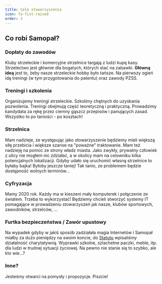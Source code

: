 ```yaml
---
title: Cele stowarzyszenia
icon: fa-fist-raised
order: 3
---
```


## Co robi Samopał? 

### Dopłaty do zawodów
Kluby strzeleckie i komercyjne strzelnice targają z ludzi kupę kasy. Strzelectwo jest głównie dla bogatych, których stać na zabawki. __Główną ideą__ jest to, żeby nasze strzeleckie hobby było tańsze. Na pierwszy ogień idą treningi (w tym przygotowania do patentu) oraz zawody PZSS.

### Treningi i szkolenia
Organizujemy treningi strzeleckie. Szkolimy chętnych do uzyskania pozwolenia. Treningi obejmują część teoretyczną i praktyczną. Prowadzimy kandydata za rękę przez ciemny gąszcz przepisów i panujących zasad. Wszystko to po taniości - po kosztach!

### Strzelnica
Mam nadzieje, ze występując jako stowarzyszenie będziemy mieli większą siłę przebicia i większe szanse na "poważne" traktowanie. Mam też nadzieję na pomoc ze strony władz miasta. Jako zwykły, prywatny człowiek z ulicy nie mogłem nic zdziałać, a w okolicy mam na celowniku kilka potencjalnych lokalizacji.
Gdyby udało się uruchomić własną strzelnice to byłaby bajka! Byłoby jeszcze taniej! Tak tanio, ze problemem będzie dostępność wolnych terminów...

### Cyfryzacja
Mamy 2020 rok. Każdy ma w kieszeni mały komputerek i połączenie ze światem. Trzeba to wykorzystać!
Będziemy chcieli stworzyć systemy IT pomagające w prowadzeniu stowarzyszeń jak nasze, klubów sportowych, zawodników, strzelców, ...

### Furtka bezpieczeństwa / Zawór upustowy
Na wypadek gdyby w jakiś sposób zadziałała magia Internetów i Samopał miałby za dużo pieniędzy na swoim koncie, do [Statutu](assets/images/STATUT.pdf) wpisaliśmy działalność charytatywną.
Wyprawki szkolne, szlachetne paczki, meble, itp. dla ludzi w trudnej sytuacji życiowej. 
Na pewno nie stanie się to szybko, ale kto wie...? 

### Inne?
Jesteśmy otwarci na pomysły i propozycje. Piszcie!
